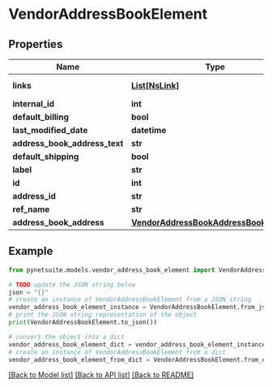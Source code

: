 # VendorAddressBookElement


## Properties

Name | Type | Description | Notes
------------ | ------------- | ------------- | -------------
**links** | [**List[NsLink]**](NsLink.md) |  | [optional] [readonly] 
**internal_id** | **int** |  | [optional] 
**default_billing** | **bool** |  | [optional] 
**last_modified_date** | **datetime** |  | [optional] 
**address_book_address_text** | **str** |  | [optional] 
**default_shipping** | **bool** |  | [optional] 
**label** | **str** |  | [optional] 
**id** | **int** |  | [optional] 
**address_id** | **str** |  | [optional] 
**ref_name** | **str** |  | [optional] 
**address_book_address** | [**VendorAddressBookAddressBookAddress**](VendorAddressBookAddressBookAddress.md) |  | [optional] 

## Example

```python
from pynetsuite.models.vendor_address_book_element import VendorAddressBookElement

# TODO update the JSON string below
json = "{}"
# create an instance of VendorAddressBookElement from a JSON string
vendor_address_book_element_instance = VendorAddressBookElement.from_json(json)
# print the JSON string representation of the object
print(VendorAddressBookElement.to_json())

# convert the object into a dict
vendor_address_book_element_dict = vendor_address_book_element_instance.to_dict()
# create an instance of VendorAddressBookElement from a dict
vendor_address_book_element_from_dict = VendorAddressBookElement.from_dict(vendor_address_book_element_dict)
```
[[Back to Model list]](../README.md#documentation-for-models) [[Back to API list]](../README.md#documentation-for-api-endpoints) [[Back to README]](../README.md)


